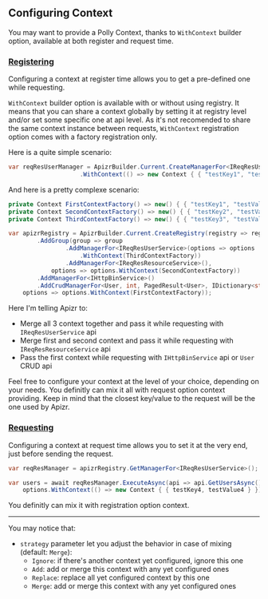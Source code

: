 ﻿## Configuring Context

You may want to provide a Polly Context, thanks to `WithContext` builder option, available at both register and request time.

### [Registering](#tab/tabid-registering)

Configuring a context at register time allows you to get a pre-defined one while requesting.

`WithContext` builder option is available with or without using registry.
It means that you can share a context globally by setting it at registry level and/or set some specific one at api level.
As it's not recomended to share the same context instance between requests, `WithContext` registration option comes with a factory registration only.

Here is a quite simple scenario:
```csharp
var reqResUserManager = ApizrBuilder.Current.CreateManagerFor<IReqResUserService>(options => options
                    .WithContext(() => new Context { { "testKey1", "testValue1" } }));
```

And here is a pretty complexe scenario:
```csharp
private Context FirstContextFactory() => new() { { "testKey1", "testValue1" } };
private Context SecondContextFactory() => new() { { "testKey2", "testValue2" } };
private Context ThirdContextFactory() => new() { { "testKey3", "testValue3" } };

var apizrRegistry = ApizrBuilder.Current.CreateRegistry(registry => registry
        .AddGroup(group => group
                .AddManagerFor<IReqResUserService>(options => options
                    .WithContext(ThirdContextFactory))
                .AddManagerFor<IReqResResourceService>(),
            options => options.WithContext(SecondContextFactory))
        .AddManagerFor<IHttpBinService>()
        .AddCrudManagerFor<User, int, PagedResult<User>, IDictionary<string, object>>(),
    options => options.WithContext(FirstContextFactory));
```

Here I'm telling Apizr to:
- Merge all 3 context together and pass it while requesting with ```IReqResUserService``` api
- Merge first and second context and pass it while requesting with ```IReqResResourceService``` api
- Pass the first context while requesting with ```IHttpBinService``` api or ```User``` CRUD api

Feel free to configure your context at the level of your choice, depending on your needs.
You definitly can mix it all with request option context providing. 
Keep in mind that the closest key/value to the request will be the one used by Apizr.

### [Requesting](#tab/tabid-requesting)

Configuring a context at request time allows you to set it at the very end, just before sending the request.

```csharp
var reqResManager = apizrRegistry.GetManagerFor<IReqResUserService>();

var users = await reqResManager.ExecuteAsync(api => api.GetUsersAsync(), options => 
    options.WithContext(() => new Context { { testKey4, testValue4 } }));
```

You definitly can mix it with registration option context.

***

You may notice that:
- ```strategy``` parameter let you adjust the behavior in case of mixing (default: ```Merge```):
  - ```Ignore```: if there's another context yet configured, ignore this one
  - ```Add```: add or merge this context with any yet configured ones
  - ```Replace```: replace all yet configured context by this one
  - ```Merge```: add or merge this context with any yet configured ones